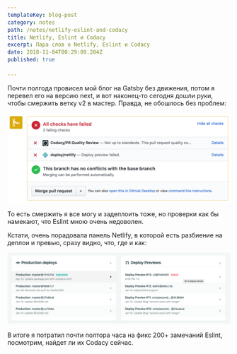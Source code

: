 ```yaml
---
templateKey: blog-post
category: notes
path: /notes/netlify-eslint-and-codacy
title: Netlify, Eslint и Codacy
excerpt: Пара слов о Netlify, Eslint и Codacy
date: 2018-11-04T00:29:09.284Z
published: true

---
```

Почти полгода провисел мой блог на Gatsby без движения, потом я перевел его на версию next, и вот наконец-то сегодня дошли руки, чтобы смержить ветку v2 в мастер. Правда, не обошлось без проблем:

![Failed checks](/uploads/failed-checks.png)

То есть смержить я все могу и задеплоить тоже, но проверки как бы намекают, что Eslint мною очень недоволен.

Кстати, очень порадовала панель Netlify, в которой есть разбиение на деплои и превью, сразу видно, что, где и как:

![Netlify dashboard](/uploads/netlify-panel.png)

В итоге я потратил почти полтора часа на фикс 200+ замечаний Eslint, посмотрим, найдет ли их Codacy сейчас.